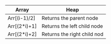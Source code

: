 |Array | Heap|
|-------|------|
|Arr[(i-1)/2]|	Returns the parent node|
|Arr[(2*i)+1]|	Returns the left child node|
|Arr[(2*i)+2]	|Returns the right child nod|
